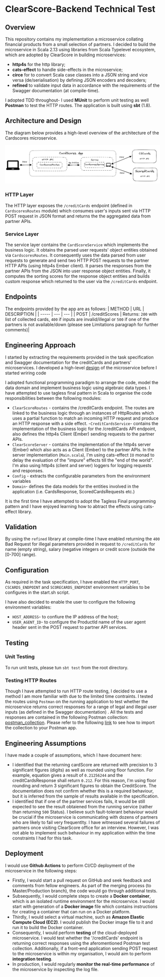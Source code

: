# ClearScore-Backend Technical Test

## Overview
This repository contains my implementation a microservice collating financial products from a small selection of partners.
I decided to build the microservice in Scala 2.13 using libraries from Scala Typelevel ecosystem, which are adopted by ClearScore in building microservices:
- **http4s** for the http library;
- **cats-effect** to handle side-effects in the microservice;
- **circe** for to convert Scala case classes into a JSON string and vice versa (de/serialisation) by defining JSON encoders and decoders;
- **refined** to validate input data in accordance with the requirements of the Swagger documentation (at compile-time).

I adopted TDD throughout- I used **MUnit** to perform unit testing as well **Postman** to test the HTTP routes. The application is built using **sbt** (1.8).


## Architecture and Design
The diagram below provides a high-level overview of the architecture of the Cardscores microservice.

 ![image](https://github.com/woj-mark/clearscore-backend-homework/blob/main/cardscores/architecture_schematic.JPG)

### HTTP Layer
The HTTP layer exposes the `/creditCards` endpoint (defined in `CardscoresRoutes` module) which consumes user's inputs sent via HTTP POST request in JSON format and returns the the aggregated data from partner APIs. 

### Service Layer
The service layer contains the `CardScoreService` which implements the business logic. It obtains the parsed user requests' object entities obtained via `CardscoresRoutes`. It consequently uses the data parsed from user requests to generate and send two HTTP POST requests to the partner HTTP APIs  (using http4s Ember client). It  parses the responses from the partner APIs from the JSON into user response object entities. Finally, it computes the sorting scores for the response object entities and builds custom response which returned to the user via the `/creditCards` endpoint.


## Endpoints
The endpoints provided by the app are as follows:
| METHOD | URL    | DESCRIPTION    |
| ----- | --- | --- |
| POST | /creditScores   | Returns: `200` with list of collected cards, `400` if inputs are invalid/illegal or `500` if one of the partners is not available/down (please see Limitations paragraph for further comments)|

## Engineering Approach 
I started by extracting the requirements provided in the task specification and Swagger documentation for the creditCards and partners' microservices. I developed a high-level [design](Requirements&Design/Untitled-2023-02-19-1637.excalidraw.png) of the microservice before I started wriring code

I adopted functional programming paradigm to arrange the code, model the data domain and implement business logic using algebraic data types. I have attempted to use tagless final pattern in Scala to organise the code responsibilities between the following modules:
- `ClearScoreRoutes` - contains the /creditCards endpoint. The routes are linked to the business logic through an instances of HttpRoutes which uses a partial function to match an incoming HTTP request and produce an HTTP response with a side effect.
-`CreditCardsService`- contains the  implementation of the business logic for the /creditCards API endpoint, also defines the http4s Client (Ember) sending requests to the partner APIs. 
- `ClearScoreServer` - contains the implementation of the http4s server (Ember) which also acts as a Client (Ember) to the partner APIs. In the  server implementation (`Main.scala`), I'm using cats-effect `IO` monad to delay the evaluation of the "impure" effects till the "end of the world". I'm also using http4s (client and server) loggers for logging requests and responses.
- `Config` - extracts the configurable parameters from the environment variables
- `Domain`- defines the data models for the entities involved in the application (i.e. CardsResponse, ScoredCardsRequests etc.)

It is the first time I have attempted to adopt the Tagless Final programming pattern and I have enjoyed learning how to abtract the effects using cats-effect library. 

## Validation 
By using the `refined` library at compile-time I have enabled returning the `400` Bad Request for illegal parameters provided in request to `/creditCards` for name (empty string), salary (negative integers or credit score (outside the  [0-700] range).

## Configuration
As required in the task specification, I have enabled the `HTTP_PORT`, `CSCARDS_ENDPOINT` and `SCORECARDS_ENDPOINT` environment variables to be configures in the start.sh script.

I have also decided to enable the user to configure the following environment variables:
- `HOST_ADDRESS`- to confiure the IP address of the host; 
- `USER_AGENT_ID`-  to configure the ProductId name of the user agent header sent in the POST request to partner API services.


## Testing
### Unit Testing
To run unit tests, please tun `sbt test` from the root directory.

### Testing HTTP Routes
Though I have attempted to run HTTP route testing, I decided to use a method I am more familiar with due to the limited time contraints. I tested the routes using `Postman` on the running application to test whether the microservice returns correct responses for a range of legal and illegal user inputs (as defined in the Swagger documentation) . All the tests and responses are contained in the following Postman collection: [postman_collection](cardscores/creditCards_v3.postman_collection). Please refer to the following [link](https://learning.postman.com/docs/getting-started/importing-and-exporting-data/) to see how to import the collection to your Postman app.

## Engineering Assumptions
I have made a couple of assumptions, which I have document here:
- I identified that the returning cardScore are returned with precision to 3 significant figures (digits) as well as rounded using floor function. For example, equation gives a result of `0.21256244` and the creditCardsResponse shall return `0.212`. For this reason, I'm using floor rounding and return 3 significant figures to obtain the CreditScore. The documentation does not confirm whether this is a required behaviour, but it is inferred from the sample of results available in the specification.
- I identified that if one of the partner services fails, it would be still expected to see the result obtaiened from the running service (rather than returning `500` Status). I believe such fault-tolerant behaviour would be crucial  if the microservice is communicating with dozens of partners who are likely to fail very frequentlty. I have witnessed several failures of partners once visiting ClearScore office for an interview. However, I was not able to implement such behaviour in my application within the time constraints I had for this task. 
    

## Deployment 
I would use **Github Actions** to perform CI/CD deployment of the microservice in the following steps:
- Firstly, I would start a pull request on GitHub and seek feedback and comments from fellow engineers. As part of the merging process (to Master/Production branch), the code would go through additional tests.
- Subsequently, I would complete steps to create a **Docker container**, which is an isolated runtime environment for the microservice. I would start with generation of a **Docker image** file which contains instructions for creating a container that can run on a Docker platform.
- Thirdly, I would select a virtual machine, such as  **Amazon Elastic Compute Cloud (EC2)**. I would publish the Docker image file to it and run it to build the Docker container.
- Consequently, I would perform **testing** of the cloud-deployed microservice. I would test whether the '/creditCards' endpoint is returning correct responses using the aferomentioned Postman test collection. Additionally, if a front-end application sending POST request to the microservice is within my organisation, I would aim to perform **integration testing**.
- In production, I would regularly **monitor the real-time performance** of the microservice by inspecting the log file. 



